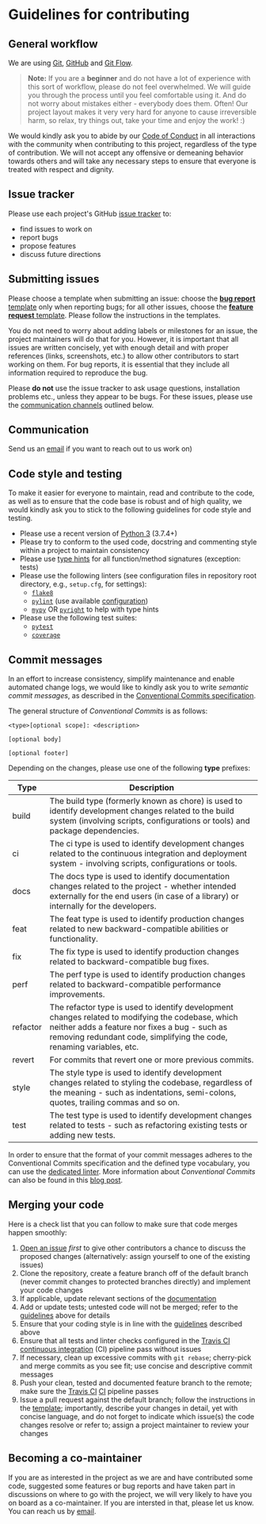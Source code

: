 # Guidelines for contributing

## General workflow

We are using [Git][git], [GitHub][github] and [Git Flow][git-flow].

> **Note:** If you are a **beginner** and do not have a lot of experience with
> this sort of workflow, please do not feel overwhelmed. We will guide you
> through the process until you feel comfortable using it. And do not worry
> about mistakes either - everybody does them. Often! Our project layout makes
> it very very hard for anyone to cause irreversible harm, so relax, try things
> out, take your time and enjoy the work! :)

We would kindly ask you to abide by our [Code of Conduct][coc] in all
interactions with the community when contributing to this project, regardless
of the type of contribution. We will not accept any offensive or demeaning
behavior towards others and will take any necessary steps to ensure that
everyone is treated with respect and dignity.

## Issue tracker

Please use each project's GitHub [issue tracker][issue-tracker] to:

- find issues to work on
- report bugs
- propose features
- discuss future directions

## Submitting issues

Please choose a template when submitting an issue: choose the [**bug report**
template][bug-report] only when reporting bugs; for all other issues,
choose the [**feature request** template][bug-report]. Please follow the
instructions in the templates.

You do not need to worry about adding labels or milestones for an issue, the
project maintainers will do that for you. However, it is important that all
issues are written concisely, yet with enough detail and with proper
references (links, screenshots, etc.) to allow other contributors to start
working on them. For bug reports, it is essential that they include all
information required to reproduce the bug.

Please **do not** use the issue tracker to ask usage questions, installation
problems etc., unless they appear to be bugs. For these issues, please use
the [communication channels](#communication) outlined below.

## Communication

Send us an [email][contact] if you want to reach out to us
work on)

## Code style and testing

To make it easier for everyone to maintain, read and contribute to the code,
as well as to ensure that the code base is robust and of high quality, we
would kindly ask you to stick to the following guidelines for code style and
testing.

- Please use a recent version of [Python 3][py] (3.7.4+)
- Please try to conform to the used code, docstring and commenting style within
  a project to maintain consistency
- Please use [type hints][py-typing] for all function/method signatures
  (exception: tests)
- Please use the following linters (see configuration files in repository root
  directory, e.g., `setup.cfg`, for settings):
  - [`flake8`][py-flake8]
  - [`pylint`][py-pylint] (use available [configuration][py-pylint-conf])
  - [`mypy`][py-mypy] OR [`pyright`][py-pyright] to help with type hints
- Please use the following test suites:
  - [`pytest`][py-pytest]
  - [`coverage`][py-coverage]

## Commit messages

In an effort to increase consistency, simplify maintenance and enable automated
change logs, we would like to kindly ask you to write _semantic commit
messages_, as described in the [Conventional Commits
specification][conv-commits].

The general structure of _Conventional Commits_ is as follows:

```console
<type>[optional scope]: <description>

[optional body]

[optional footer]
```

Depending on the changes, please use one of the following **type** prefixes:

| Type | Description |
| --- | --- |
| build | The build type (formerly known as chore) is used to identify development changes related to the build system (involving scripts, configurations or tools) and package dependencies.  |
| ci | The ci type is used to identify development changes related to the continuous integration and deployment system - involving scripts, configurations or tools. |
| docs | The docs type is used to identify documentation changes related to the project - whether intended externally for the end users (in case of a library) or internally for the developers. |
| feat | The feat type is used to identify production changes related to new backward-compatible abilities or functionality. |
| fix | The fix type is used to identify production changes related to backward-compatible bug fixes. |
| perf | The perf type is used to identify production changes related to backward-compatible performance improvements. |
| refactor | The refactor type is used to identify development changes related to modifying the codebase, which neither adds a feature nor fixes a bug - such as removing redundant code, simplifying the code, renaming variables, etc. |
| revert | For commits that revert one or more previous commits. |
| style | The style type is used to identify development changes related to styling the codebase, regardless of the meaning - such as indentations, semi-colons, quotes, trailing commas and so on. |
| test | The test type is used to identify development changes related to tests - such as refactoring existing tests or adding new tests. |

In order to ensure that the format of your commit messages adheres to the
Conventional Commits specification and the defined type vocabulary, you can
use the [dedicated linter][conv-commits-lint]. More information about
_Conventional Commits_ can also be found in this [blog
post][conv-commits-blog].

## Merging your code

Here is a check list that you can follow to make sure that code merges
happen smoothly:

1. [Open an issue](#submitting-issues) _first_ to give other contributors a
   chance to discuss the proposed changes (alternatively: assign yourself
   to one of the existing issues)
2. Clone the repository, create a feature branch off of the default branch
   (never commit changes to protected branches directly) and implement your
   code changes
3. If applicable, update relevant sections of the [documentation][docs]
4. Add or update tests; untested code will not be merged; refer to the
   [guidelines](#code-style-and-testing) above for details
5. Ensure that your coding style is in line with the
   [guidelines](#code-style-and-testing) described above
6. Ensure that all tests and linter checks configured in the [Travis
   CI][travis-docs] [continuous integration][ci-cd] (CI) pipeline pass without
   issues
7. If necessary, clean up excessive commits with `git rebase`; cherry-pick and
   merge commits as you see fit; use concise and descriptive commit messages
8. Push your clean, tested and documented feature branch to the remote; make
   sure the [Travis CI][travis-docs] [CI][ci-cd] pipeline passes
9. Issue a pull request against the default branch; follow the instructions in
   the [template][pull-request]; importantly, describe your changes in
   detail, yet with concise language, and do not forget to indicate which
   issue(s) the code changes resolve or refer to; assign a project maintainer
   to review your changes

## Becoming a co-maintainer

If you are as interested in the project as we are and have contributed some
code, suggested some features or bug reports and have taken part in
discussions on where to go with the project, we will very likely to have you
on board as a co-maintainer. If you are intersted in that, please let us
know. You can reach us by [email][contact].

[bug-report]: .github/ISSUE_TEMPLATE/bug_report.mdrequest.md
[ci-cd]: <https://en.wikipedia.org/wiki/Continuous_integration>
[coc]: CODE_OF_CONDUCT.md
[contact]: <zavolab-biozentrum@unibas.ch>
[conv-commits]: <https://www.conventionalcommits.org/en/v1.0.0-beta.2/#specification>
[conv-commits-blog]: <https://nitayneeman.com/posts/understanding-semantic-commit-messages-using-git-and-angular/>
[conv-commits-lint]: <https://github.com/conventional-changelog/commitlint>
[docs]: README.md
[git]: <https://git-scm.com/>
[git-flow]: <https://nvie.com/posts/a-successful-git-branching-model/>
[github]: <https://github.com>
[issue-tracker]: <https://github.com/zavolanlab/zarp/issues>
[pull-request]: PULL_REQUEST_TEMPLATE.md
[py]: <https://www.python.org/>
[py-flake8]: <https://gitlab.com/pycqa/flake8>
[py-mypy]: <http://mypy-lang.org/>
[py-pylint]: <https://www.pylint.org/>
[py-pylint-conf]: pylint.cfg
[py-pyright]: <https://github.com/microsoft/pyright>
[py-pytest]: <https://docs.pytest.org/en/latest/>
[py-coverage]: <https://pypi.org/project/coverage/>
[py-typing]: <https://docs.python.org/3/library/typing.html>
[travis-docs]: <https://docs.travis-ci.com/>
